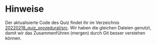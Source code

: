 # Hinweise
Der aktualisierte Code des Quiz findet ihr im Verzeichnis [20220218_quiz_prozedural/src](20220218_quiz_prozedural/src).
Wir haben die gleichen Dateien genutzt, damit wir das Zusammenführen (mergen) durch Git besser verstehen können.
